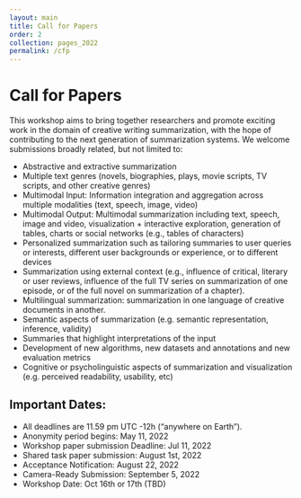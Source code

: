 ```yaml
---
layout: main
title: Call for Papers
order: 2
collection: pages_2022
permalink: /cfp
---
```

<!-- # NEW: Present your "Findings of EMNLP" papers at our workshop

We invited the authors of the accepted "Findings of EMNLP" papers to present at our workshop!
We welcome any papers fitted in our workshop CFP topics.
You can submit your papers to our submission system (https://www.softconf.com/emnlp2020/intex-sempar2020/), or directly email us at intex-sempar@googlegroups.com with your paper information.
 -->

# Call for Papers
This workshop aims to bring together researchers and promote exciting work in the domain of creative writing summarization, with the hope of contributing to the next generation of summarization systems. We welcome submissions broadly related, but not limited to:

- Abstractive and extractive summarization
- Multiple text genres (novels, biographies, plays, movie scripts, TV scripts, and other creative genres)
- Multimodal Input: Information integration and aggregation across multiple modalities (text, speech, image, video)
- Multimodal Output: Multimodal summarization including text, speech, image and video, visualization + interactive exploration, generation of tables, charts or social networks (e.g., tables of characters)
- Personalized summarization such as tailoring summaries to user queries or interests, different user backgrounds or experience, or to different devices
- Summarization using external context (e.g., influence of critical, literary or user reviews, influence of the full TV series on summarization of one episode, or of the full novel on summarization of a chapter). 
- Multilingual summarization: summarization in one language of creative documents in another.
- Semantic aspects of summarization (e.g. semantic representation, inference, validity)
- Summaries that highlight interpretations of the input
- Development of new algorithms, new datasets and annotations and new evaluation metrics
- Cognitive or psycholinguistic aspects of summarization and visualization (e.g. perceived readability, usability, etc)


## Important Dates:
- All deadlines are 11.59 pm UTC -12h (“anywhere on Earth”).
- Anonymity period begins: May 11, 2022
- Workshop paper submission Deadline: Jul 11, 2022
- Shared task paper submission: August 1st, 2022
- Acceptance Notification: August 22, 2022 
- Camera-Ready Submission: September 5, 2022
- Workshop Date: Oct 16th or 17th (TBD)


<!-- ## Important Dates
- <s>**August 14, 2020**:              Submission deadline</s>
- **August 21, 2020**:              Submission deadline extended!
- **August 22-September 14, 2020**: Review Period
- **September 15, 2020**:           Retraction of workshop papers accepted for EMNLP (main conference)
- **September 29, 2020**:           Notification of acceptance
- **October 10, 2020**:             Camera-ready version deadline
- **November 19, 2020**:            Workshop (Online)

All deadlines are 11:59 PM UTC -12h (Anywhere on Earth).


## Submission Guidelines
Submissions should be at most 8 pages of content, plus unlimited pages for references.
Accepted papers will be given 1 additional content page, so that reviewers' comments can be taken into account. 
Please use the [standard ACL style files](https://2020.emnlp.org/call-for-papers) to format your papers and submit them electronically via our [submission site](https://www.softconf.com/emnlp2020/intex-sempar2020/).
Our reviewing policy is double-blind, and the submissions should be fully anonymized.
We also allow submissions that are under review in other venues or have preprint versions.
Especially, you can submit your EMNLP 2020 submissions to this workshop as well. -->


